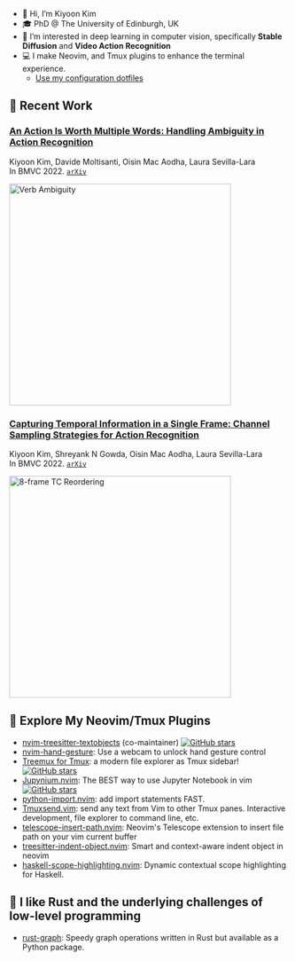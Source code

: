 - 👋 Hi, I’m Kiyoon Kim
- 🎓️ PhD @ The University of Edinburgh, UK
- 👀 I’m interested in deep learning in computer vision, specifically **Stable Diffusion** and **Video Action Recognition**
- 💻 I make Neovim, and Tmux plugins to enhance the terminal experience.
  - [Use my configuration dotfiles](https://github.com/kiyoon/dotfiles)

## 📰 Recent Work
### [An Action Is Worth Multiple Words: Handling Ambiguity in Action Recognition](https://github.com/kiyoon/verb_ambiguity)

Kiyoon Kim, Davide Moltisanti, Oisin Mac Aodha, Laura Sevilla-Lara  
In BMVC 2022. [`arXiv`](https://arxiv.org/abs/2210.04933)  

<img src="https://user-images.githubusercontent.com/12980409/193856345-e0287624-4c84-46af-b245-c07ff263c424.png" alt="Verb Ambiguity" width="400"> 

### [Capturing Temporal Information in a Single Frame: Channel Sampling Strategies for Action Recognition](https://github.com/kiyoon/channel_sampling)

Kiyoon Kim, Shreyank N Gowda, Oisin Mac Aodha, Laura Sevilla-Lara  
In BMVC 2022. [`arXiv`](http://arxiv.org/abs/2201.10394)

<img src="https://user-images.githubusercontent.com/12980409/151038213-12bdad91-7895-40e7-9304-126079fed637.png" alt="8-frame TC Reordering" width="400">  

## 🧰 Explore My Neovim/Tmux Plugins

- [nvim-treesitter-textobjects](https://github.com/nvim-treesitter/nvim-treesitter-textobjects) (co-maintainer) [![GitHub stars](https://img.shields.io/github/stars/nvim-treesitter/nvim-treesitter-textobjects.svg?style=social&label=Star)](https://GitHub.com/nvim-treesitter/nvim-treesitter-textobjects/stargazers/)
- [nvim-hand-gesture](https://github.com/kiyoon/nvim-hand-gesture): Use a webcam to unlock hand gesture control
- [Treemux for Tmux](https://github.com/kiyoon/treemux): a modern file explorer as Tmux sidebar! [![GitHub stars](https://img.shields.io/github/stars/kiyoon/treemux.svg?style=social&label=Star)](https://github.com/kiyoon/treemux/stargazers/)
- [Jupynium.nvim](https://github.com/kiyoon/jupynium.nvim): The BEST way to use Jupyter Notebook in vim [![GitHub stars](https://img.shields.io/github/stars/kiyoon/jupynium.nvim.svg?style=social&label=Star)](https://github.com/kiyoon/jupynium.nvim/stargazers/)
- [python-import.nvim](https://github.com/kiyoon/python-import.nvim): add import statements FAST.
- [Tmuxsend.vim](https://github.com/kiyoon/tmuxsend.vim): send any text from Vim to other Tmux panes. Interactive development, file explorer to command line, etc.
- [telescope-insert-path.nvim](https://github.com/kiyoon/telescope-insert-path.nvim): Neovim's Telescope extension to insert file path on your vim current buffer
- [treesitter-indent-object.nvim](https://github.com/kiyoon/treesitter-indent-object.nvim): Smart and context-aware indent object in neovim
- [haskell-scope-highlighting.nvim](https://github.com/kiyoon/haskell-scope-highlighting.nvim): Dynamic contextual scope highlighting for Haskell.

## 🦀 I like Rust and the underlying challenges of low-level programming
- [rust-graph](https://github.com/deargen/rust-graph): Speedy graph operations written in Rust but available as a Python package.

